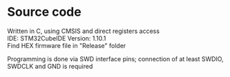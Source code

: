 # Source code

Written in C, using CMSIS and direct registers access  
IDE: STM32CubeIDE Version: 1.10.1  
Find HEX firmware file in "Release" folder  

Programming is done via SWD interface pins; connection of at least SWDIO, SWDCLK and GND is required 
